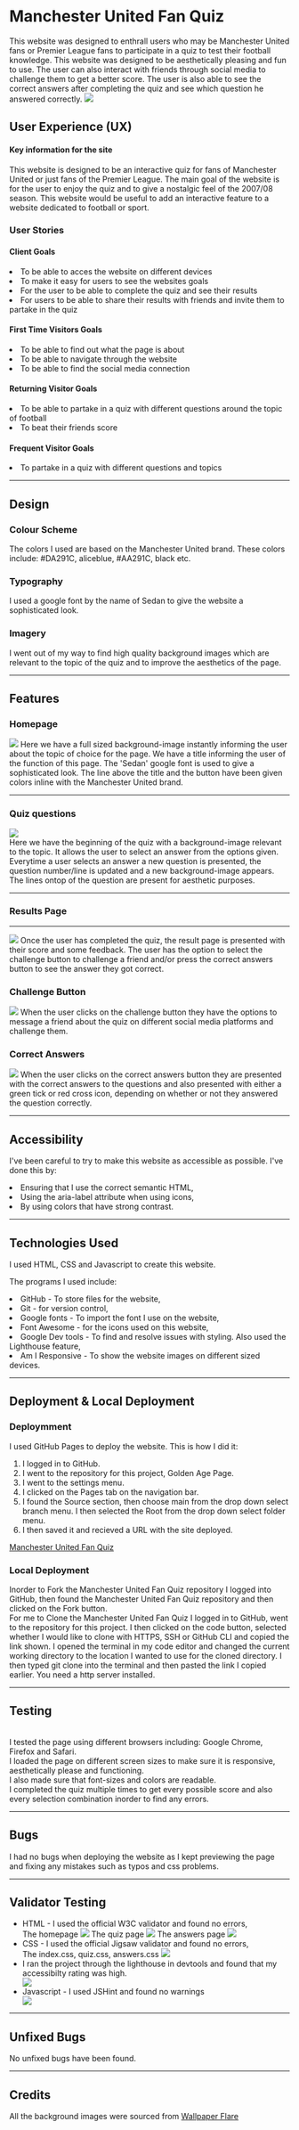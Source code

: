 # Manchester United Fan Quiz
This website was designed to enthrall users who may be Manchester United fans or Premier League fans to participate in a quiz to test their football knowledge. This website was designed to be aesthetically pleasing and fun to use.
The user can also interact with friends through social media to challenge them to get a better score. The user is also able to see the correct answers after completing the quiz and see which question he answered correctly.
<img src="assets/images/am-i-resp-MU.png">

## User Experience (UX)

#### Key information for the site
This website is designed to be an interactive quiz for fans of Manchester United or just fans of the Premier League. The main goal of the website is for the user to enjoy the quiz and to give a nostalgic feel of the 2007/08 season. This website would be useful to add an interactive feature to a website dedicated to football or sport. 

### User Stories

#### Client Goals
<li>To be able to acces the website on different devices</li>
<li>To make it easy for users to see the websites goals</li>
<li>For the user to be able to complete the quiz and see their results</li>
<li>For users to be able to share their results with friends and invite them to partake in the quiz</li>

#### First Time Visitors Goals
<li>To be able to find out what the page is about</li>
<li>To be able to navigate through the website</li>
<li>To be able to find the social media connection</li>

#### Returning Visitor Goals
<li>To be able to partake in a quiz with different questions around the topic of football</li>
<li>To beat their friends score</li>

#### Frequent Visitor Goals
<li>To partake in a quiz with different questions and topics</li>

<hr>

## Design 

### Colour Scheme
The colors I used are based on the Manchester United brand. These colors include: #DA291C, aliceblue, #AA291C, black etc.

### Typography
I used a google font by the name of Sedan to give the website a sophisticated look. 

### Imagery
I went out of my way to find high quality background images which are relevant to the topic of the quiz and to improve the aesthetics of the page.

<hr>

## Features

### Homepage
<img src="assets/images/homepage.png">
Here we have a full sized background-image instantly informing the user about the topic of choice for the page. We have a title informing the user of the function of this page. The 'Sedan' google font is used to give a sophisticated look. The line above the title and the button have been given colors inline with the Manchester United brand.
<hr>


### Quiz questions
<img src="assets/images/question 1.png">
<br>Here we have the beginning of the quiz with a background-image relevant to the topic. It allows the user to select an answer from the options given. Everytime a user selects an answer a new question is presented, the question number/line is updated and a new background-image appears. The lines ontop of the question are present for aesthetic purposes.
<hr>

### Results Page
<hr>
<img src="assets/images/results-page.png">
Once the user has completed the quiz, the result page is presented with their score and some feedback. The user has the option to select the challenge button to challenge a friend and/or press the correct answers button to see the answer they got correct.

### Challenge Button
<img src="assets/images/Challnge-Button.png">
When the user clicks on the challenge button they have the options to message a friend about the quiz on different social media platforms and challenge them.

### Correct Answers
<img src="assets/images/correct-answers.png">
When the user clicks on the correct answers button they are presented with the correct answers to the questions and also presented with either a green tick or red cross icon, depending on whether or not they answered the question correctly.

<hr>

## Accessibility
I've been careful to try to make this website as accessible as possible. I've done this by:
<li>Ensuring that I use the correct semantic HTML,</li>
<li>Using the aria-label attribute when using icons,</li>
<li>By using colors that have strong contrast.</li>

<hr>

## Technologies Used

I used HTML, CSS and Javascript to create this website.

The programs I used include:
<li>GitHub - To store files for the website,</li>
<li>Git - for version control,</li>
<li>Google fonts - To import the font I use on the website,</li>
<li>Font Awesome - for the icons used on this website,</li>
<li>Google Dev tools - To find and resolve issues with styling. Also used the Lighthouse feature,</li>
<li>Am I Responsive - To show the website images on different sized devices.</li>

<hr>

## Deployment & Local Deployment

### Deploymment
I used GitHub Pages to deploy the website. This is how I did it:
<ol>
<li>I logged in to GitHub.</li>
<li>I went to the repository for this project, Golden Age Page.</li>
<li>I went to the settings menu.</li>
<li>I clicked on the Pages tab on the navigation bar.</li>
<li>I found the Source section, then choose main from the drop down select branch menu. I then selected the Root from the drop down select folder menu.
</li>
<li>I then saved it and recieved a URL with the site deployed.</li>
 </ol><a href="https://jibab96.github.io/Manchester-United-Quiz/">Manchester United Fan Quiz</a>

 ### Local Deployment
Inorder to Fork the Manchester United Fan Quiz repository I logged into GitHub, then found the Manchester United Fan Quiz repository and then clicked on the Fork button.
<br>For me to Clone the Manchester United Fan Quiz I logged in to GitHub, went to the repository for this project.
I then clicked on the code button, selected whether I would like to clone with HTTPS, SSH or GitHub CLI and copied the link shown.
I opened the terminal in my code editor and changed the current working directory to the location I wanted to use for the cloned directory. I then typed git clone into the terminal and then pasted the link I copied earlier. You need a http server installed.
<hr>

## Testing

<br>I tested the page using different browsers including: Google Chrome, Firefox and Safari.
<br>I loaded the page on different screen sizes to make sure it is responsive, aesthetically please and functioning.
<br>I also made sure that font-sizes and colors are readable.
<br>I completed the quiz multiple times to get every possible score and also every selection combination inorder to find any errors.
<hr>

## Bugs
I had no bugs when deploying the website as I kept previewing the page and fixing any mistakes such as typos and css problems.

<hr>

## Validator Testing
<ul>
 <li>HTML - I used the official W3C validator and found no errors,</li>
 The homepage
 <img src="assets/images/W3C-index.png">
 The quiz page
 <img src="assets/images/W3C-quiz.png">
 The answers page
 <img src="assets/images/W3C-answers.png">
 <li>CSS - I used the official Jigsaw validator and found no errors,</li>
 The index.css, quiz.css, answers.css
 <img src="assets/images/css-jigsaw.png">
 <li>I ran the project through the lighthouse in devtools and found that my accessibilty rating was high.</li>
 <img src="assets/images/dev-tools.png">
 <li>Javascript - I used JSHint and found no warnings</li>
 <img src="assets/images/js-hint.png">
 </ul>

<hr>

## Unfixed Bugs
No unfixed bugs have been found.
<hr>

## Credits
All the background images were sourced from <a href="https://www.wallpaperflare.com/" target="_blank">Wallpaper Flare</a>
